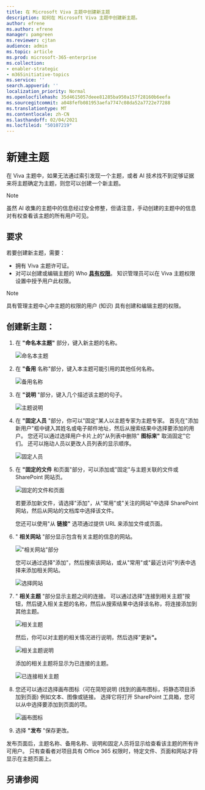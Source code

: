 ```yaml
---
title: 在 Microsoft Viva 主题中创建新主题
description: 如何在 Microsoft Viva 主题中创建新主题。
author: efrene
ms.author: efrene
manager: pamgreen
ms.reviewer: cjtan
audience: admin
ms.topic: article
ms.prod: microsoft-365-enterprise
ms.collection:
- enabler-strategic
- m365initiative-topics
ms.service: ''
search.appverid: ''
localization_priority: Normal
ms.openlocfilehash: 35d4615057deee81285ba950a157f28160b6eefa
ms.sourcegitcommit: a048fefb081953aefa7747c08da52a7722e77288
ms.translationtype: MT
ms.contentlocale: zh-CN
ms.lasthandoff: 02/04/2021
ms.locfileid: "50107219"
---
```

# <a name="create-a-new-topic"></a>新建主题 

在 Viva 主题中，如果无法通过索引发现一个主题，或者 AI 技术找不到足够证据来将主题确定为主题，则您可以创建一个新主题。

> [!Note] 
> 虽然 AI 收集的主题中的信息经过安全修整[](topic-experiences-security-trimming.md)，但请注意，手动创建的主题中的信息对有权查看该主题的所有用户可见。 


## <a name="requirements"></a>要求

若要创建新主题，需要：
- 拥有 Viva 主题许可证。
- 对可以创建或编辑主题的 Who [**具有权限**](https://docs.microsoft.com/microsoft-365/knowledge/topic-experiences-user-permissions)。 知识管理员可以在 Viva 主题权限设置中授予用户此权限。 

> [!Note] 
> 具有管理主题中心中主题的权限的用户 (知识) 具有创建和编辑主题的权限。

## <a name="to-create-a-new-topic"></a>创建新主题：

1. 在 **"命名本主题"** 部分，键入新主题的名称。

    ![命名本主题](../media/knowledge-management/k-new-topic-page.png) </br> 


2. 在 <b>"备用</b> 名称"部分，键入本主题可能引用的其他任何名称。 

    ![备用名称](../media/knowledge-management/alt-names.png) </br> 
3. 在 <b>"说明</b> "部分，键入几个描述该主题的句子。 

    ![主题说明](../media/knowledge-management/description.png)</br>

4. 在 <b>"固定人员</b> "部分，你可以"固定"某人以主题专家为主题专家。 首先在"添加新用户"框中键入其姓名或<b></b>电子邮件地址，然后从搜索结果中选择要添加的用户。 您还可以通过选择用户卡片上的"从列表中删除" <b>图标来"</b> 取消固定"它们。 还可以拖动人员以更改人员列表的显示顺序。
 
    ![固定人员](../media/knowledge-management/pinned-people.png)</br>


5. 在 <b>"固定的文件</b> 和页面"部分，可以添加或"固定"与主题关联的文件或 SharePoint 网站页。

   ![固定的文件和页面](../media/knowledge-management/pinned-files-and-pages.png)</br>
 
    若要添加新文件，请选择"添加<b></b>"，从"常用"或"关注的网站"中选择 SharePoint 网站，然后从网站的文档库中选择该文件。

    您还可以使用"从 <b>链接"</b> 选项通过提供 URL 来添加文件或页面。 


6.  " <b>相关网站</b> "部分显示包含有关主题的信息的网站。 

    !["相关网站"部分](../media/knowledge-management/related-sites.png)</br>

    您可以通过选择"添加"，然后搜索<b></b>该网站，或从"常用"或"最近访问"列表中选择来添加相关网站。</br>
    
    ![选择网站](../media/knowledge-management/sites.png)</br>

7. " <b>相关主题</b> "部分显示主题之间的连接。 可以通过选择"连接到相关主题"按钮，然后键入相关<b></b>主题的名称，然后从搜索结果中选择该名称，将连接添加到其他主题。 

   ![相关主题](../media/knowledge-management/related-topic.png)</br>  

    然后，你可以对主题的相关情况进行说明，然后选择"更新<b>"。</b></br>

   ![相关主题说明](../media/knowledge-management/related-topics-update.png)</br> 

   添加的相关主题将显示为已连接的主题。

   ![已连接相关主题](../media/knowledge-management/related-topics-final.png)</br> 


8. 您还可以通过选择画布图标（可在简短说明 (找到的画布图标，将静态项目添加到页面) 例如文本、图像或链接。 选择它将打开 SharePoint 工具箱，您可以从中选择要添加到页面的项。

   ![画布图标](../media/knowledge-management/webpart-library.png)</br> 


9. 选择 **"发布** "保存更改。 

发布页面后，主题名称、备用名称、说明和固定人员将显示给查看该主题的所有许可用户。 只有查看者对项目具有 Office 365 权限时，特定文件、页面和网站才将显示在主题页面上。 



## <a name="see-also"></a>另请参阅



  






